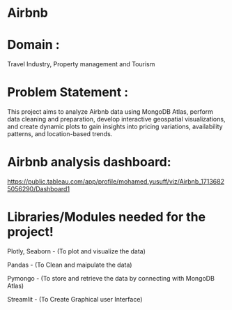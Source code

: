 # Airbnb

# Domain : 

Travel Industry, Property management and Tourism

# Problem Statement :
This project aims to analyze Airbnb data using MongoDB Atlas, perform data cleaning and preparation, develop interactive geospatial visualizations, and create dynamic plots to gain insights into pricing variations, availability patterns, and location-based trends.

# Airbnb analysis dashboard:
https://public.tableau.com/app/profile/mohamed.yusuff/viz/Airbnb_17136825056290/Dashboard1

# Libraries/Modules needed for the project!

 Plotly, Seaborn - (To plot and visualize the data)
 
 Pandas - (To Clean and maipulate the data)
 
 Pymongo - (To store and retrieve the data by connecting with MongoDB Atlas)
 
 Streamlit - (To Create Graphical user Interface)

 
